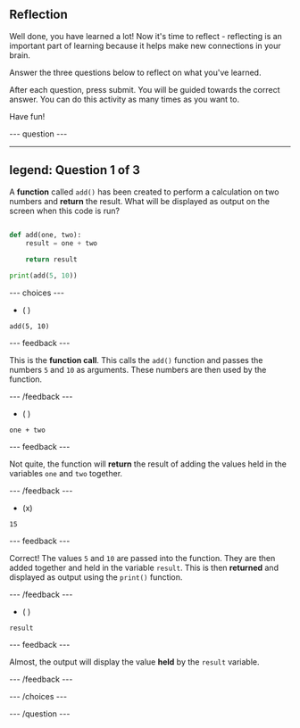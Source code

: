 ## Reflection

Well done, you have learned a lot! Now it's time to reflect - reflecting is an important part of learning because it helps make new connections in your brain.

Answer the three questions below to reflect on what you've learned.

After each question, press submit. You will be guided towards the correct answer. You can do this activity as many times as you want to.

Have fun!

--- question ---

---
legend: Question 1 of 3
---
A **function** called `add()` has been created to perform a calculation on two numbers and **return** the result. What will be displayed as output on the screen when this code is run?

```python

def add(one, two):
    result = one + two
    
    return result

print(add(5, 10))

```

--- choices ---

- ( )

`add(5, 10)`

  --- feedback ---

This is the **function call**. This calls the `add()` function and passes the numbers `5` and `10` as arguments. These numbers are then used by the function.  

  --- /feedback ---

- ( )

`one + two`

  --- feedback ---

  Not quite, the function will **return** the result of adding the values held in the variables `one` and `two` together. 

  --- /feedback ---

- (x) 

`15`

  --- feedback ---

  Correct! The values `5` and `10` are passed into the function. They are then added together and held in the variable `result`. This is then **returned** and displayed as output using the `print()` function. 

  --- /feedback ---

- ( ) 

`result`

  --- feedback ---

  Almost, the output will display the value **held** by the `result` variable. 

  --- /feedback ---

--- /choices ---

--- /question ---
